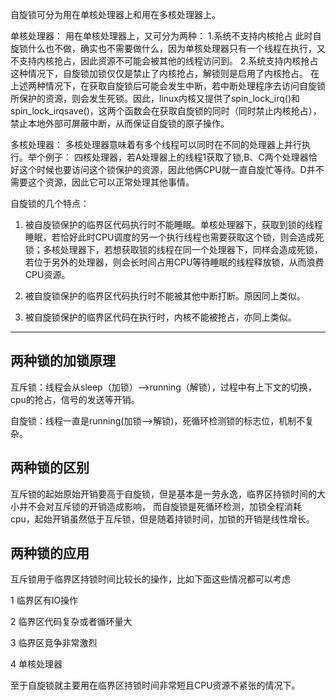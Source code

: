 自旋锁可分为用在单核处理器上和用在多核处理器上。

单核处理器：
用在单核处理器上，又可分为两种：
1.系统不支持内核抢占
此时自旋锁什么也不做，确实也不需要做什么，因为单核处理器只有一个线程在执行，又不支持内核抢占，因此资源不可能会被其他的线程访问到。
2.系统支持内核抢占
这种情况下，自旋锁加锁仅仅是禁止了内核抢占，解锁则是启用了内核抢占。
在上述两种情况下，在获取自旋锁后可能会发生中断，若中断处理程序去访问自旋锁所保护的资源，则会发生死锁。因此，linux内核又提供了spin_lock_irq()和spin_lock_irqsave()，这两个函数会在获取自旋锁的同时（同时禁止内核抢占），禁止本地外部可屏蔽中断，从而保证自旋锁的原子操作。

多核处理器：
多核处理器意味着有多个线程可以同时在不同的处理器上并行执行。举个例子：
四核处理器，若A处理器上的线程1获取了锁,B、C两个处理器恰好这个时候也要访问这个锁保护的资源，因此他俩CPU就一直自旋忙等待。D并不需要这个资源，因此它可以正常处理其他事情。

自旋锁的几个特点：
1. 被自旋锁保护的临界区代码执行时不能睡眠。单核处理器下，获取到锁的线程睡眠，若恰好此时CPU调度的另一个执行线程也需要获取这个锁，则会造成死锁；多核处理器下，若想获取锁的线程在同一个处理器下，同样会造成死锁，若位于另外的处理器，则会长时间占用CPU等待睡眠的线程释放锁，从而浪费CPU资源。

2. 被自旋锁保护的临界区代码执行时不能被其他中断打断。原因同上类似。

3. 被自旋锁保护的临界区代码在执行时，内核不能被抢占，亦同上类似。

---
## 两种锁的加锁原理

互斥锁：线程会从sleep（加锁）——>running（解锁），过程中有上下文的切换，cpu的抢占，信号的发送等开销。

自旋锁：线程一直是running(加锁——>解锁)，死循环检测锁的标志位，机制不复杂。

## 两种锁的区别

互斥锁的起始原始开销要高于自旋锁，但是基本是一劳永逸，临界区持锁时间的大小并不会对互斥锁的开销造成影响，
而自旋锁是死循环检测，加锁全程消耗cpu，起始开销虽然低于互斥锁，但是随着持锁时间，加锁的开销是线性增长。

## 两种锁的应用

互斥锁用于临界区持锁时间比较长的操作，比如下面这些情况都可以考虑

1 临界区有IO操作

2 临界区代码复杂或者循环量大

3 临界区竞争非常激烈

4 单核处理器

至于自旋锁就主要用在临界区持锁时间非常短且CPU资源不紧张的情况下。

